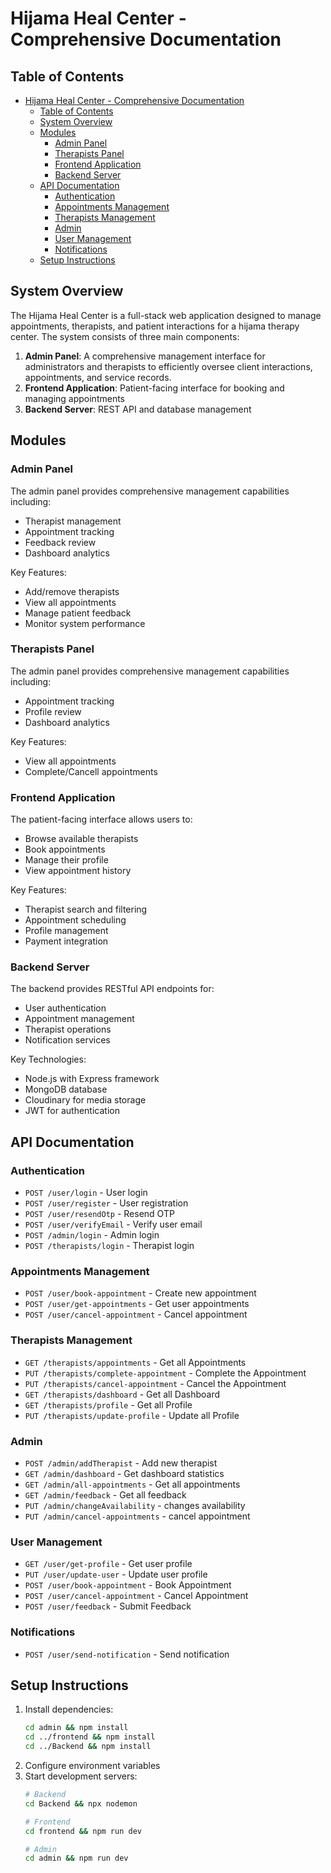 # Hijama Heal Center - Comprehensive Documentation

## Table of Contents
- [Hijama Heal Center - Comprehensive Documentation](#hijama-heal-center---comprehensive-documentation)
  - [Table of Contents](#table-of-contents)
  - [System Overview](#system-overview)
  - [Modules](#modules)
    - [Admin Panel](#admin-panel)
    - [Therapists Panel](#therapists-panel)
    - [Frontend Application](#frontend-application)
    - [Backend Server](#backend-server)
  - [API Documentation](#api-documentation)
    - [Authentication](#authentication)
    - [Appointments Management](#appointments-management)
    - [Therapists Management](#therapists-management)
    - [Admin](#admin)
    - [User Management](#user-management)
    - [Notifications](#notifications)
  - [Setup Instructions](#setup-instructions)

## System Overview
The Hijama Heal Center is a full-stack web application designed to manage appointments, therapists, and patient interactions for a hijama therapy center. The system consists of three main components:

1. **Admin Panel**: A comprehensive management interface for administrators and therapists to efficiently oversee client interactions, appointments, and service records.
2. **Frontend Application**: Patient-facing interface for booking and managing appointments
3. **Backend Server**: REST API and database management

## Modules

### Admin Panel
The admin panel provides comprehensive management capabilities including:
- Therapist management
- Appointment tracking
- Feedback review
- Dashboard analytics

Key Features:
- Add/remove therapists
- View all appointments
- Manage patient feedback
- Monitor system performance

### Therapists Panel
The admin panel provides comprehensive management capabilities including:
- Appointment tracking
- Profile review
- Dashboard analytics

Key Features:
- View all appointments
- Complete/Cancell appointments


### Frontend Application
The patient-facing interface allows users to:
- Browse available therapists
- Book appointments
- Manage their profile
- View appointment history

Key Features:
- Therapist search and filtering
- Appointment scheduling
- Profile management
- Payment integration

### Backend Server
The backend provides RESTful API endpoints for:
- User authentication
- Appointment management
- Therapist operations
- Notification services

Key Technologies:
- Node.js with Express framework
- MongoDB database
- Cloudinary for media storage
- JWT for authentication

## API Documentation

### Authentication
- `POST /user/login` - User login
- `POST /user/register` - User registration
- `POST /user/resendOtp` - Resend OTP
- `POST /user/verifyEmail` - Verify user email
- `POST /admin/login` - Admin login
- `POST /therapists/login` - Therapist login

### Appointments Management
- `POST /user/book-appointment` - Create new appointment
- `POST /user/get-appointments` - Get user appointments
- `POST /user/cancel-appointment` - Cancel appointment

### Therapists Management
- `GET /therapists/appointments` - Get all Appointments
- `PUT /therapists/complete-appointment` - Complete the Appointment 
- `PUT /therapists/cancel-appointment` - Cancel the Appointment 
- `GET /therapists/dashboard` - Get all Dashboard
- `GET /therapists/profile` - Get all Profile
- `PUT /therapists/update-profile` - Update all Profile

### Admin
- `POST /admin/addTherapist` - Add new therapist
- `GET /admin/dashboard` - Get dashboard statistics
- `GET /admin/all-appointments` - Get all appointments
- `GET /admin/feedback` - Get all feedback
- `PUT /admin/changeAvailability` - changes availability
- `PUT /admin/cancel-appointments` - cancel appointment

### User Management
- `GET /user/get-profile` - Get user profile
- `PUT /user/update-user` - Update user profile
- `POST /user/book-appointment` - Book Appointment
- `POST /user/cancel-appointment` - Cancel Appointment
- `POST /user/feedback` - Submit Feedback

<!-- ### Payment
- `POST /api/payment/create-order` - Create payment order
- `POST /api/payment/verify` - Verify payment
- `GET /api/payment/history` - Get payment history -->

### Notifications
- `POST /user/send-notification` - Send notification

## Setup Instructions
1. Install dependencies:
   ```bash
   cd admin && npm install
   cd ../frontend && npm install
   cd ../Backend && npm install
   ```
2. Configure environment variables
3. Start development servers:
   ```bash
   # Backend
   cd Backend && npx nodemon
   
   # Frontend
   cd frontend && npm run dev
   
   # Admin
   cd admin && npm run dev
   ```
